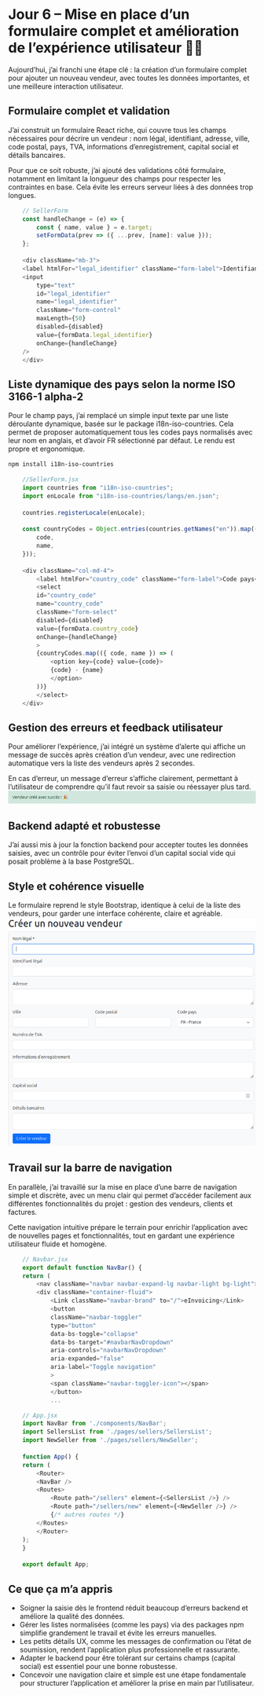 # Jour 6 – Mise en place d’un formulaire complet et amélioration de l’expérience utilisateur 📝✨

Aujourd’hui, j’ai franchi une étape clé : la création d’un formulaire complet pour ajouter un nouveau vendeur, avec toutes les données importantes, et une meilleure interaction utilisateur.

## Formulaire complet et validation

J’ai construit un formulaire React riche, qui couvre tous les champs nécessaires pour décrire un vendeur : nom légal, identifiant, adresse, ville, code postal, pays, TVA, informations d’enregistrement, capital social et détails bancaires.

Pour que ce soit robuste, j’ai ajouté des validations côté formulaire, notamment en limitant la longueur des champs pour respecter les contraintes en base. Cela évite les erreurs serveur liées à des données trop longues.
```js
    // SellerForm
    const handleChange = (e) => {
        const { name, value } = e.target;
        setFormData(prev => ({ ...prev, [name]: value }));
    };

    <div className="mb-3">
    <label htmlFor="legal_identifier" className="form-label">Identifiant légal</label>
    <input
        type="text"
        id="legal_identifier"
        name="legal_identifier"
        className="form-control"
        maxLength={50}
        disabled={disabled}
        value={formData.legal_identifier}
        onChange={handleChange}
    />
    </div>
```

## Liste dynamique des pays selon la norme ISO 3166-1 alpha-2

Pour le champ pays, j’ai remplacé un simple input texte par une liste déroulante dynamique, basée sur le package i18n-iso-countries. Cela permet de proposer automatiquement tous les codes pays normalisés avec leur nom en anglais, et d’avoir FR sélectionné par défaut. Le rendu est propre et ergonomique.
```bash
npm install i18n-iso-countries
```

```js
    //SellerForm.jsx
    import countries from "i18n-iso-countries";
    import enLocale from "i18n-iso-countries/langs/en.json";

    countries.registerLocale(enLocale);

    const countryCodes = Object.entries(countries.getNames("en")).map(([code, name]) => ({
        code,
        name,
    }));

    <div className="col-md-4">
        <label htmlFor="country_code" className="form-label">Code pays</label>
        <select
        id="country_code"
        name="country_code"
        className="form-select"
        disabled={disabled}
        value={formData.country_code}
        onChange={handleChange}
        >
        {countryCodes.map(({ code, name }) => (
            <option key={code} value={code}>
            {code} - {name}
            </option>
        ))}
        </select>
    </div>    
```

## Gestion des erreurs et feedback utilisateur

Pour améliorer l’expérience, j’ai intégré un système d’alerte qui affiche un message de succès après création d’un vendeur, avec une redirection automatique vers la liste des vendeurs après 2 secondes.

En cas d’erreur, un message d’erreur s’affiche clairement, permettant à l’utilisateur de comprendre qu’il faut revoir sa saisie ou réessayer plus tard.
![Message de succès de création](images/jour6/success.png)

## Backend adapté et robustesse

J’ai aussi mis à jour la fonction backend pour accepter toutes les données saisies, avec un contrôle pour éviter l’envoi d’un capital social vide qui posait problème à la base PostgreSQL.

## Style et cohérence visuelle

Le formulaire reprend le style Bootstrap, identique à celui de la liste des vendeurs, pour garder une interface cohérente, claire et agréable.
![Création d'un nouveau vendeur](images/jour6/NewSeller.png)

## Travail sur la barre de navigation

En parallèle, j’ai travaillé sur la mise en place d’une barre de navigation simple et discrète, avec un menu clair qui permet d’accéder facilement aux différentes fonctionnalités du projet : gestion des vendeurs, clients et factures.

Cette navigation intuitive prépare le terrain pour enrichir l’application avec de nouvelles pages et fonctionnalités, tout en gardant une expérience utilisateur fluide et homogène.

```js
    // Navbar.jsx
    export default function NavBar() {
    return (
        <nav className="navbar navbar-expand-lg navbar-light bg-light">
        <div className="container-fluid">
            <Link className="navbar-brand" to="/">eInvoicing</Link>
            <button
            className="navbar-toggler"
            type="button"
            data-bs-toggle="collapse"
            data-bs-target="#navbarNavDropdown"
            aria-controls="navbarNavDropdown"
            aria-expanded="false"
            aria-label="Toggle navigation"
            >
            <span className="navbar-toggler-icon"></span>
            </button>
            ... 
```        

```js
    // App.jsx
    import NavBar from './components/NavBar';
    import SellersList from './pages/sellers/SellersList';
    import NewSeller from './pages/sellers/NewSeller';

    function App() {
    return (
        <Router>
        <NavBar />
        <Routes>
            <Route path="/sellers" element={<SellersList />} />
            <Route path="/sellers/new" element={<NewSeller />} />
            {/* autres routes */}
        </Routes>
        </Router>
    );
    }

    export default App;
```

## Ce que ça m’a appris

- Soigner la saisie dès le frontend réduit beaucoup d’erreurs backend et améliore la qualité des données.  
- Gérer les listes normalisées (comme les pays) via des packages npm simplifie grandement le travail et évite les erreurs manuelles.  
- Les petits détails UX, comme les messages de confirmation ou l’état de soumission, rendent l’application plus professionnelle et rassurante.  
- Adapter le backend pour être tolérant sur certains champs (capital social) est essentiel pour une bonne robustesse.  
- Concevoir une navigation claire et simple est une étape fondamentale pour structurer l’application et améliorer la prise en main par l’utilisateur.
